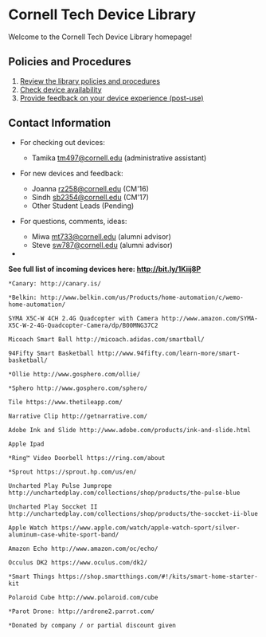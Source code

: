 # Cornell Tech Device Library

Welcome to the Cornell Tech Device Library homepage!

## Policies and Procedures
1. [Review the library policies and procedures](https://docs.google.com/document/d/1u8d0jVQeiCd2Y_bmMXGVDNeeXB5UM8hm2QigQLT5tf4/edit?usp=sharing)
2. [Check device availability](https://docs.google.com/spreadsheets/d/1kK5UfgKD5qJKQwRpiP9D4_JrgalhXOZEdnWLNRHiIus/edit?usp=sharing)
3. [Provide feedback on your device experience (post-use)](https://docs.google.com/forms/d/1WZ1Jyb7E4dKLDfRX9b5_4vaEQg9ump85okdlrivu-H8/viewform)

## Contact Information
- For checking out devices: 
    * Tamika <tm497@cornell.edu> (administrative assistant)
- For new devices and feedback: 
    * Joanna <rz258@cornell.edu> (CM'16)
    * Sindh <sb2354@cornell.edu> (CM'17)
    * Other Student Leads (Pending)
- For questions, comments, ideas: 
    * Miwa <mt733@cornell.edu> (alumni advisor)
    * Steve <sw787@cornell.edu> (alumni advisor)

-
**See full list of incoming devices here: http://bit.ly/1Kiij8P**

```
*Canary: http://canary.is/

*Belkin: http://www.belkin.com/us/Products/home-automation/c/wemo-home-automation/

SYMA X5C-W 4CH 2.4G Quadcopter with Camera http://www.amazon.com/SYMA-X5C-W-2-4G-Quadcopter-Camera/dp/B00MNG37C2

Micoach Smart Ball http://micoach.adidas.com/smartball/

94Fifty Smart Basketball http://www.94fifty.com/learn-more/smart-basketball/

*Ollie http://www.gosphero.com/ollie/

*Sphero http://www.gosphero.com/sphero/

Tile https://www.thetileapp.com/

Narrative Clip http://getnarrative.com/

Adobe Ink and Slide http://www.adobe.com/products/ink-and-slide.html

Apple Ipad

*Ring™ Video Doorbell https://ring.com/about

*Sprout https://sprout.hp.com/us/en/

Uncharted Play Pulse Jumprope http://unchartedplay.com/collections/shop/products/the-pulse-blue

Uncharted Play Soccket II http://unchartedplay.com/collections/shop/products/the-soccket-ii-blue

Apple Watch https://www.apple.com/watch/apple-watch-sport/silver-aluminum-case-white-sport-band/

Amazon Echo http://www.amazon.com/oc/echo/

Occulus DK2 https://www.oculus.com/dk2/

*Smart Things https://shop.smartthings.com/#!/kits/smart-home-starter-kit

Polaroid Cube http://www.polaroid.com/cube

*Parot Drone: http://ardrone2.parrot.com/

*Donated by company / or partial discount given
```
